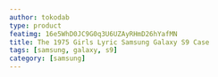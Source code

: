 ```yaml
---
author: tokodab
type: product
featimg: 16e5WhD0JC9G0q3U6UZAyRHmD26hYafMN
title: The 1975 Girls Lyric Samsung Galaxy S9 Case
tags: [samsung, galaxy, s9]
category: [samsung]
---
```

